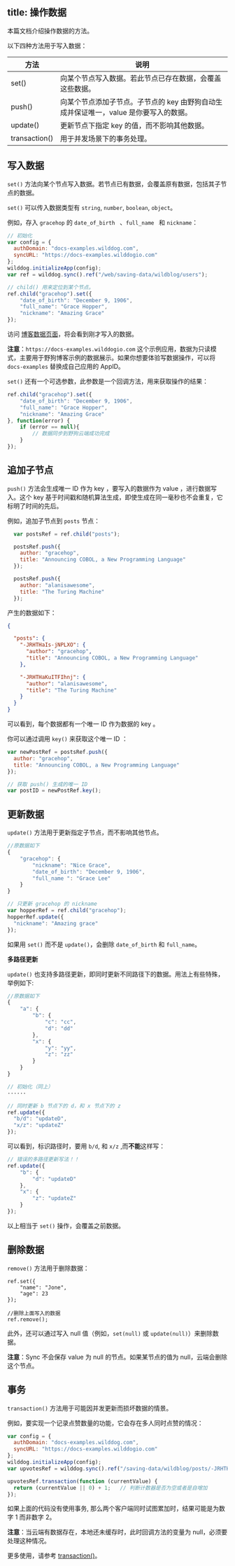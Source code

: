 title:  操作数据
---

本篇文档介绍操作数据的方法。

以下四种方法用于写入数据：

方法 |  说明 
----|------
set() | 向某个节点写入数据。若此节点已存在数据，会覆盖这些数据。 
push() | 向某个节点添加子节点。子节点的 key 由野狗自动生成并保证唯一，value 是你要写入的数据。
update() | 更新节点下指定 key 的值，而不影响其他数据。 
transaction() | 用于并发场景下的事务处理。 

## 写入数据

`set()` 方法向某个节点写入数据。若节点已有数据，会覆盖原有数据，包括其子节点的数据。

`set()` 可以传入数据类型有 `string`, `number`, `boolean`, `object`。

例如，存入 `gracehop` 的 `date_of_birth ` 、`full_name ` 和 `nickname`：

```js
// 初始化
var config = {
  authDomain: "docs-examples.wilddog.com",
  syncURL: "https://docs-examples.wilddogio.com"
};
wilddog.initializeApp(config);
var ref = wilddog.sync().ref("/web/saving-data/wildblog/users");

// child() 用来定位到某个节点。
ref.child("gracehop").set({
    "date_of_birth": "December 9, 1906",
    "full_name": "Grace Hopper",
    "nickname": "Amazing Grace"
});
```
访问 [博客数据页面](https://docs-examples.wilddogio.com/web/saving-data/wildblog/users/gracehop)，将会看到刚才写入的数据。

**注意**：`https://docs-examples.wilddogio.com` 这个示例应用，数据为只读模式，主要用于野狗博客示例的数据展示。如果你想要体验写数据操作，可以将 `docs-examples` 替换成自己应用的 AppID。

`set()` 还有一个可选参数，此参数是一个回调方法，用来获取操作的结果：

```js
ref.child("gracehop").set({
    "date_of_birth": "December 9, 1906",
    "full_name": "Grace Hopper",
    "nickname": "Amazing Grace"
}, function(error) {
    if (error == null){
        // 数据同步到野狗云端成功完成
    }
});
```

## 追加子节点

`push()` 方法会生成唯一 ID 作为 key ，要写入的数据作为 value ，进行数据写入。这个 key 基于时间戳和随机算法生成，即使生成在同一毫秒也不会重复，它标明了时间的先后。

例如，追加子节点到 `posts` 节点：

```js
  var postsRef = ref.child("posts");

  postsRef.push({
    author: "gracehop",
    title: "Announcing COBOL, a New Programming Language"
  });

  postsRef.push({
    author: "alanisawesome",
    title: "The Turing Machine"
  });
```

产生的数据如下：

```json
{

  "posts": {
    "-JRHTHaIs-jNPLXO": {
      "author": "gracehop",
      "title": "Announcing COBOL, a New Programming Language"
    },

    "-JRHTHaKuITFIhnj": {
      "author": "alanisawesome",
      "title": "The Turing Machine"
    }
  }
}
```

可以看到，每个数据都有一个唯一 ID 作为数据的 key 。

你可以通过调用 `key()` 来获取这个唯一 ID ：

```js
var newPostRef = postsRef.push({
  author: "gracehop",
  title: "Announcing COBOL, a New Programming Language"
});

// 获取 push() 生成的唯一 ID
var postID = newPostRef.key();
```

## 更新数据

`update()` 方法用于更新指定子节点，而不影响其他节点。

```js
//原数据如下
{
    "gracehop": {
        "nickname": "Nice Grace",
        "date_of_birth": "December 9, 1906",
        "full_name ": "Grace Lee"
    }
}
```
```js
// 只更新 gracehop 的 nickname
var hopperRef = ref.child("gracehop");
hopperRef.update({
  "nickname": "Amazing grace"
});
```
如果用 `set()` 而不是 `update()`，会删除 `date_of_birth` 和 `full_name`。

**多路径更新**

`update()` 也支持多路径更新，即同时更新不同路径下的数据。用法上有些特殊，举例如下:

```js
//原数据如下
{
    "a": {
        "b": {
            "c": "cc",
            "d": "dd"
        },
        "x": {
            "y": "yy",
            "z": "zz"
        }
    }
}
```

```js
// 初始化（同上）
······

// 同时更新 b 节点下的 d，和 x 节点下的 z
ref.update({
  "b/d": "updateD",
  "x/z": "updateZ"
});
```

可以看到，标识路径时，要用 `b/d`, 和 `x/z` ,而**不能**这样写：

```js
// 错误的多路径更新写法！！
ref.update({
    "b": {
        "d": "updateD"
    },
    "x": {
        "z": "updateZ"
    }
});
```
以上相当于 `set()` 操作，会覆盖之前数据。

## 删除数据

`remove()` 方法用于删除数据：

```
ref.set({
    "name": "Jone",
    "age": 23
});

//删除上面写入的数据
ref.remove();
```

此外，还可以通过写入 null 值（例如，`set(null)` 或 `update(null)`）来删除数据。 

**注意**：Sync 不会保存 value 为 null 的节点。如果某节点的值为 null，云端会删除这个节点。

## 事务

`transaction()` 方法用于可能因并发更新而损坏数据的情景。

例如，要实现一个记录点赞数量的功能，它会存在多人同时点赞的情况：

```js
var config = {
  authDomain: "docs-examples.wilddog.com",
  syncURL: "https://docs-examples.wilddogio.com"
};
wilddog.initializeApp(config);
var upvotesRef = wilddog.sync().ref("/saving-data/wildblog/posts/-JRHTHaIs-jNPLXOQivY/upvotes");

upvotesRef.transaction(function (currentValue) {
  return (currentValue || 0) + 1;   // 判断计数器是否为空或者是自增加
});
```
如果上面的代码没有使用事务, 那么两个客户端同时试图累加时，结果可能是为数字 1 而非数字 2。

**注意**：当云端有数据存在，本地还未缓存时，此时回调方法的变量为 null，必须要处理这种情况。

更多使用，请参考 [transaction()](/api/sync/web.html#transaction)。


